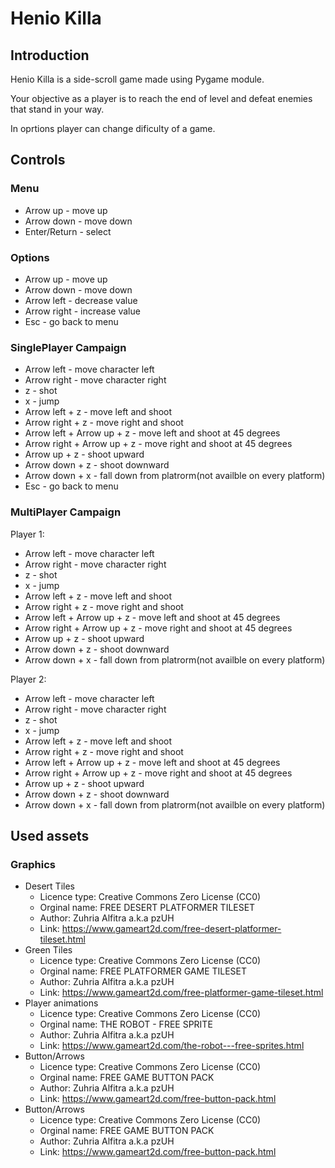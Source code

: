 # Henio Killa

## Introduction

Henio Killa is a side-scroll game made using Pygame module.

Your objective as a player is to reach the end of level and defeat enemies that stand in your way.

In oprtions player can change dificulty of a game. 

## Controls

### Menu
  * Arrow up - move up   
  * Arrow down - move down   
  * Enter/Return - select   

### Options 

 * Arrow up - move up   
 * Arrow down - move down   
 * Arrow left - decrease value   
 * Arrow right - increase value  
 * Esc - go back to menu  

### SinglePlayer Campaign

 * Arrow left - move character left   
 * Arrow right - move character right   
 * z - shot   
 * x - jump   
 * Arrow left + z - move left and shoot   
 * Arrow right + z - move right and shoot   
 * Arrow left + Arrow up + z - move left and shoot at 45 degrees   
 * Arrow right + Arrow up + z - move right and shoot at 45 degrees   
 * Arrow up + z - shoot upward   
 * Arrow down + z - shoot downward   
 * Arrow down + x - fall down from platrorm(not availble on every platform)   
 * Esc - go back to menu   


### MultiPlayer Campaign
Player 1:

 * Arrow left - move character left
 * Arrow right - move character right
 * z - shot
 * x - jump 
 * Arrow left + z - move left and shoot
 * Arrow right + z - move right and shoot
 * Arrow left + Arrow up + z - move left and shoot at 45 degrees
 * Arrow right + Arrow up + z - move right and shoot at 45 degrees
 * Arrow up + z - shoot upward
 * Arrow down + z - shoot downward
 * Arrow down + x - fall down from platrorm(not availble on every platform)

Player 2:

 * Arrow left - move character left 
 * Arrow right - move character right
 * z - shot
 * x - jump 
 * Arrow left + z - move left and shoot
 * Arrow right + z - move right and shoot
 * Arrow left + Arrow up + z - move left and shoot at 45 degrees
 * Arrow right + Arrow up + z - move right and shoot at 45 degrees
 * Arrow up + z - shoot upward
 * Arrow down + z - shoot downward
 * Arrow down + x - fall down from platrorm(not availble on every platform)

## Used assets

### Graphics

  * Desert Tiles
     * Licence type: Creative Commons Zero License (CC0)
     * Orginal name: FREE DESERT PLATFORMER TILESET
     * Author: Zuhria Alfitra a.k.a pzUH
     * Link: https://www.gameart2d.com/free-desert-platformer-tileset.html
  * Green Tiles
     * Licence type: Creative Commons Zero License (CC0)
     * Orginal name: FREE PLATFORMER GAME TILESET
     * Author: Zuhria Alfitra a.k.a pzUH
     * Link: https://www.gameart2d.com/free-platformer-game-tileset.html
  * Player animations
     * Licence type: Creative Commons Zero License (CC0)
     * Orginal name: THE ROBOT - FREE SPRITE
     * Author: Zuhria Alfitra a.k.a pzUH
     * Link: https://www.gameart2d.com/the-robot---free-sprites.html
  * Button/Arrows
     * Licence type: Creative Commons Zero License (CC0)
     * Orginal name: FREE GAME BUTTON PACK
     * Author: Zuhria Alfitra a.k.a pzUH
     * Link: https://www.gameart2d.com/free-button-pack.html
  * Button/Arrows
     * Licence type: Creative Commons Zero License (CC0)
     * Orginal name: FREE GAME BUTTON PACK
     * Author: Zuhria Alfitra a.k.a pzUH
     * Link: https://www.gameart2d.com/free-button-pack.html
     
  



